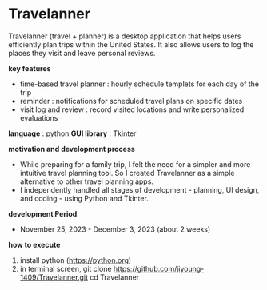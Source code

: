 # Travelanner
Travelanner (travel + planner) is a desktop application that helps users efficiently plan trips within the United States. It also allows users to log the places they visit and leave personal reviews.

**key features**
- time-based travel planner : hourly schedule templets for each day of the trip
- reminder : notifications for scheduled travel plans on specific dates
- visit log and review : record visited locations and write personalized evaluations

**language** : python
**GUI library** : Tkinter

**motivation and development process** 
- While preparing for a family trip, I felt the need for a simpler and more intuitive travel planning tool. So I created Travelanner as a simple alternative to other travel planning apps. 
- I independently handled all stages of development - planning, UI design, and coding - using Python and Tkinter.

**development Period**
- November 25, 2023 - December 3, 2023 (about 2 weeks)

**how to execute**
1. install python (https://python.org)
2. in terminal screen,
   git clone https://github.com/jiyoung-1409/Travelanner.git
   cd Travelanner
